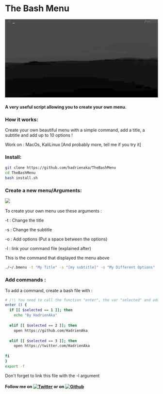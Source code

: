 # The Bash Menu
![](menu.gif)
#### A very useful script allowing you to create your own menu.


### How it works:
<p>Create your own beautiful menu with a simple command, add a title, a subtitle and
add up to 10 options !</p>
<p>Work on : MacOs, KaliLinux [And probably more, tell me if you try it]</p>

### Install:
```bash
git clone https://github.com/hadrienaka/TheBashMenu
cd TheBashMenu
bash install.sh
```

### Create a new menu/Arguments:
![](add.gif)
<p>To create your own menu use these arguments :</p>
<p> -t  : Change the title</p>
<p> -s  : Change the subtitle</p>
<p> -o  : Add options (Put a space between the options)</p>
<p> -l  : link your command file (explained after)</p>
<p>This is the command that displayed the menu above</p>

```bash
./~/.bmenu -t "My Title" -s "[my subtitle]" -o "My Different Options" -l mycommand.sh
```

### Add commands :
<p> To add a command, create a bash file with : </p>

```bash
# /!\ You need to call the function "enter", the var "selected" and add "export -f" /!\
enter () {
  if [[ $selected == 1 ]]; then 
    echo "By HadrienAka"

  elif [[ $selected == 2 ]]; then 
    open https://github.com/HadrienAka

  elif [[ $selected == 3 ]]; then 
    open https://twitter.com/HadrienAka

fi
}
export -f
```
<p> Don't forget to link this file with the -l argument
  
 

#### Follow me on [![Twitter][1.2]][1] or on [![Github][6.1]][6]
[1.2]: http://i.imgur.com/tXSoThF.png (twitter icon without padding)
[6.1]: http://i.imgur.com/0o48UoR.png (github icon with padding)
[1]: https://twitter.com/hadrienaka
[6]: http://www.github.com/hadrienaka
